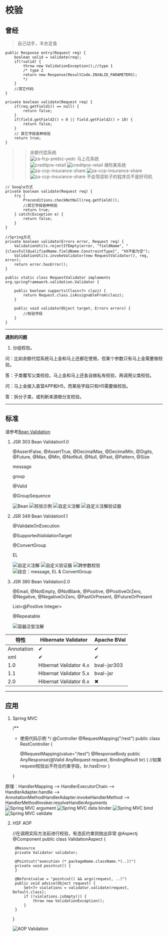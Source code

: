 校验
======
## 曾经
> 自己动手，丰衣足食

    public Response entry(Request req) {
        boolean valid = validate(req);
        if(!valid) {
    		throw new ValidationException();//type 1
			/* type 2
			return new Response(ResultCode.INVALID_PARAMETERS);
			*/
		}
        //其它代码		
	}
	
	private boolean validate(Request req) {
	    if(req.getField1() == null) {
		    return false;
		}
		if(field.getField2() < 0 || field.getField2() > 10) {
			return false;
		}
		// 其它字段各种校验
		return true;
	}
>> 余额代偿系统	
	![za-fcp-prebiz-yedc](https://github.com/iMinusMinus/ex/blob/master/images/validation/yedc.png?raw=true)
>> 马上花系统	
	![creditpre-retail](https://github.com/iMinusMinus/ex/blob/master/images/validation/msh1.png?raw=true)
	![creditpre-retail](https://github.com/iMinusMinus/ex/blob/master/images/validation/msh2.png?raw=true)
>> 保险某系统
	![za-ccp-insurance-share](https://github.com/iMinusMinus/ex/blob/master/images/validation/policy1.png?raw=true)
	![za-ccp-insurance-share](https://github.com/iMinusMinus/ex/blob/master/images/validation/policy2.png?raw=true)
	![za-ccp-insurance-share](https://github.com/iMinusMinus/ex/blob/master/images/validation/policy3.png?raw=true)
> 不会驾驭轮子的程序员不是好司机

>>	
    // Google方式
	private boolean validate(Request req) {
		try {
			Preconditions.checkNotNull(req.getField());
			//其它字段各种校验
			return true;
		} catch(Exception e) {
			return false;
		}	
	}
>>	
    //Spring方式
	private boolean validate(Errors error, Request req) {
		ValidationUtils.rejectIfEmpty(error, "fieldName", "{classFullQualifiedName.fieldName.ConstraintType}", "XX不能为空");
		ValidationUtils.invokeValidator(new RequestValidator(), req, error);
		return error.hasError();
	}
    
	public static class RequestValidator implements org.springframework.validation.Validator {
	
		public boolean supports(Class<?> clazz) {
			return Request.class.isAssignableFrom(clazz);
		}
		
		public void validate(Object target, Errors errors) {
			//校验字段
		}
	}
-----------------------------------------------------------------------------------------------------------------------
__遇到的问题__

1. 分组校验。

问：比如余额代偿系统马上金和马上还都在使用，但某个参数只有马上金需要做校验。

答：子类覆写父类校验，马上金和马上还各自做私有校验，再调用父类校验。

问：马上金接入直营APP和H5，而某些字段只有H5需要做校验。

答：拆分子类，或判断来源做分支校验。

-----------------------------------------------------------------------------------------------------------------------

## 标准

   请参考[Bean Validation](http://beanvalidation.org/specification/ "Specification hosted on Red Hat")
   
1. JSR 303 Bean Validation1.0

   @AssertFalse, @AssertTrue, @DecimalMax, @DecimalMin, @Digits, @Future, @Max, @Min, @NotNull, @Null, @Past, @Pattern, @Size
   
   message
   
   group
   
   @Valid
   
   @GroupSequence
   
   ![Bean](https://github.com/iMinusMinus/ex/blob/master/images/validation/bean.png?raw=true)
   ![校验示例](https://github.com/iMinusMinus/ex/blob/master/images/validation/test.png?raw=true)
   ![自定义注解](https://github.com/iMinusMinus/ex/blob/master/images/validation/constraint.png?raw=true)
   ![自定义注解验证器](https://github.com/iMinusMinus/ex/blob/master/images/validation/constraintValidator.png?raw=true)
   
2. JSR 349 Bean Validation1.1

    @ValidateOnExecution
    
    @SupportedValidationTarget
    
    @ConvertGroup
	
    EL
	
   ![](https://github.com/iMinusMinus/ex/blob/master/images/validation/crossContraint.png?raw=true "自定义注解")
   ![自定义验证器](https://github.com/iMinusMinus/ex/blob/master/images/validation/crossValidator.png?raw=true)
   ![跨参数校验](https://github.com/iMinusMinus/ex/blob/master/images/validation/crossTest.png?raw=true)
   ![综合：message, EL & ConvertGroup](https://github.com/iMinusMinus/ex/blob/master/images/validation/mix.png?raw=true)
	
3. JSR 380 Bean Validation2.0

	@Email, @NotEmpty, @NotBlank, @Positive, @PositiveOrZero, @Negative, @NegativeOrZero, @PastOrPresent, @FutureOrPresent
    
	List<@Positive Integer>
    
	@Repeatable
	
	![容器泛型注解](https://github.com/iMinusMinus/ex/blob/master/images/validation/generic.png?raw=true)
	
<table>
	<thead><tr><th>特性</th><th>Hibernate Validator</th><th>Apache BVal</th></tr></thead>
	<tbody>
		<tr><td>Annotation</td><td>&#10004;</td><td>&#10004;</td></tr>
		<tr><td>xml</td><td>&#10004;</td><td>&#10004;</td></tr>
		<tr><td>1.0</td><td>Hibernat Validator 4.x</td><td>bval-jsr303</td></tr>
		<tr><td>1.1</td><td>Hibernat Validator 5.x</td><td>bval-jsr</td></tr>
		<tr><td>2.0</td><td>Hibernat Validator 6.x</td><td>&#10006;</td></tr>
	</tbody>
</table>

-----------------------------------------------------------------------------------------------------------------------


## 应用

1. Spring MVC

	/**
	 * 使用代码示例
	 */
	@Controller
	@RequestMapping("/rest")
	public class RestController {
	
		@RequestMapping(value="/test")
		@ResponseBody
		public AnyResponse(@Valid AnyRequest request, BindingResult br) {
			//如果request校验出不符合约束字段，br.hasError
		}
	
	}
	
原理：HandlerMapping --> HandlerExecutorChain --> HandlerAdapter.handle --> AnnotationMethodHandlerAdapter.invokeHandlerMethod --> HandlerMethodInvoker.resolveHandlerArguments	
   ![Spring MVC argument](https://github.com/iMinusMinus/ex/blob/master/images/validation/arg1.png?raw=true)
   ![Spring MVC data binder](https://github.com/iMinusMinus/ex/blob/master/images/validation/arg2.png?raw=true)
   ![Spring MVC bind](https://github.com/iMinusMinus/ex/blob/master/images/validation/bind.png?raw=true)
   ![Spring MVC validate](https://github.com/iMinusMinus/ex/blob/master/images/validation/validate.png?raw=true)
	
2. HSF AOP

	//在调用实际方法前进行校验，有违反约束则抛出异常
	@Aspectj
	@Component
	public class ValidationAspect {
	
	    @Resource
	    private Validator validator;
		
		@Pointcut("execution (* packageName.className.*(..))")
		private void pointcut() {
		}
		
		@Before(value = "pointcut() && args(request, ..)")
		public void advice(Object request) {
		    Set<?> violations = validator.validate(request, Default.class);
            if (!violations.isEmpty()) {
                throw new ValidationException();
            }
		}
		
	}

   ![AOP Validation](https://github.com/iMinusMinus/ex/blob/master/images/validation/aop.png?raw=true)
